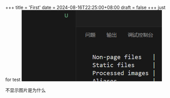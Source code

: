 +++
title = 'First'
date = 2024-08-16T22:25:00+08:00
draft = false
+++
just for test
![](image.png)

不显示图片是为什么

